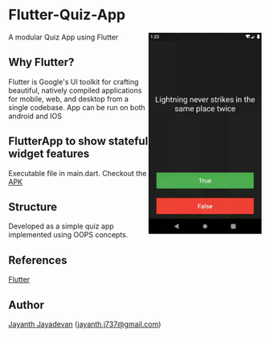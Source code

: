 # Flutter-Quiz-App
A modular Quiz App using Flutter
<img align=right src='https://github.com/jayanthj737/Flutter-Quiz-App/blob/master/quiz.gif' height=400>

## Why Flutter?

Flutter is Google's UI toolkit for crafting beautiful, natively compiled applications for mobile, web, and desktop from a single codebase.
App can be run on both android and IOS

## FlutterApp to show stateful widget features
Executable file in main.dart.
Checkout the [APK](https://github.com/jayanthj737/Flutter-Quiz-App/blob/master/build/app/outputs/apk/release/app-release.apk)

## Structure
Developed as a simple quiz app implemented using OOPS concepts.


## References

[Flutter](https://flutter.dev/)

## Author
[Jayanth Jayadevan](https://github.com/jayanthj737) (jayanth.j737@gmail.com)
